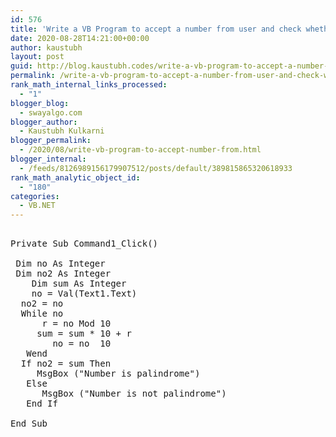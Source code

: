 ```yaml
---
id: 576
title: 'Write a VB Program to accept a number from user and check whether it is palindrome            or not (Accept number using input box ) and display result using message box.'
date: 2020-08-28T14:21:00+00:00
author: kaustubh
layout: post
guid: http://blog.kaustubh.codes/write-a-vb-program-to-accept-a-number-from-user-and-check-whether-it-is-palindrome-or-not-accept-number-using-input-box-and-display-result-using-message-box/
permalink: /write-a-vb-program-to-accept-a-number-from-user-and-check-whether-it-is-palindrome-or-not-accept-number-using-input-box-and-display-result-using-message-box/
rank_math_internal_links_processed:
  - "1"
blogger_blog:
  - swayalgo.com
blogger_author:
  - Kaustubh Kulkarni
blogger_permalink:
  - /2020/08/write-vb-program-to-accept-number-from.html
blogger_internal:
  - /feeds/8126989156179907512/posts/default/389815865320618933
rank_math_analytic_object_id:
  - "180"
categories:
  - VB.NET
---
```

<pre><br />Private Sub Command1_Click()<br /><br />	Dim no As Integer<br />	Dim no2 As Integer<br />	Dim sum As Integer<br />	no = Val(Text1.Text)<br />	no2 = no<br />	While no<br />		r = no Mod 10<br />		sum = sum * 10 + r<br />		no = no  10<br />	Wend<br />	If no2 = sum Then<br />		MsgBox ("Number is palindrome")<br />	Else<br />		MsgBox ("Number is not palindrome")<br />	End If<br />	<br />End Sub<br /><br /><br /></pre>